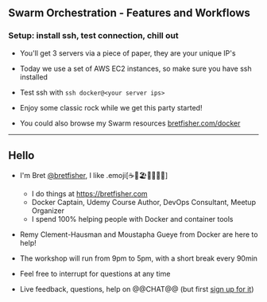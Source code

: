 ## Swarm Orchestration - Features and Workflows

### Setup: install ssh, test connection, chill out

- You'll get 3 servers via a piece of paper, they are your unique IP's

- Today we use a set of AWS EC2 instances, so make sure you have ssh installed

- Test ssh with `ssh docker@<your server ips>`

- Enjoy some classic rock while we get this party started!

- You could also browse my Swarm resources [bretfisher.com/docker](https://www.bretfisher.com/docker)


---

## Hello

 - I'm Bret [@bretfisher](https://twitter.com/bretfisher), I like .emoji[☕🥂🏖️🥃🏋️‍♂️🐳]
   - I do things at https://bretfisher.com
   - Docker Captain, Udemy Course Author, DevOps Consultant, Meetup Organizer
   - I spend 100% helping people with Docker and container tools

- Remy Clement-Hausman and Moustapha Gueye from Docker are here to help!

- The workshop will run from 9pm to 5pm, with a short break every 90min

- Feel free to interrupt for questions at any time

- Live feedback, questions, help on @@CHAT@@ (but first [sign up for it](https://dockermasterychat.herokuapp.com))
